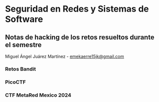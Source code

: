 # Seguridad en Redes y Sistemas de Software
## Notas de hacking de los retos resueltos durante el semestre
Miguel Ángel Juárez Martínez - emekaerre15jk@gmail.com
### Retos Bandit
### PicoCTF
### CTF MetaRed Mexico 2024